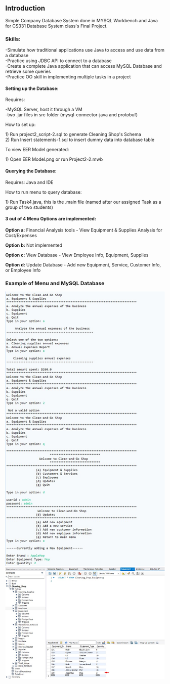 <h2> Introduction </h2>
  
Simple Company Database System done in MYSQL Workbench and Java for CS331 Database System class's Final Project.

<h3> Skills: </h3>
<p> -Simulate how traditional applications use Java to access and use data from a database <br>
  -Practice using JDBC API to connect to a database <br>
  -Create a complete Java application that can access MySQL Database and retrieve some queries <br>
  -Practice OO skill in implementing multiple tasks in a project <br> </p>


<h4> Setting up the Database: </h4>

Requires:
<p>-MySQL Server, host it through a VM <br>
-two .jar files in src folder (mysql-connector-java and protobuf)<br></p>

How to set up:
<p>
1) Run project2_script-2.sql to generate Cleaning Shop's Schema <br>
2) Run Insert statements-1.sql to insert dummy data into database table
</p>

To view EER Model generated: <br>
<p>
1) Open EER Model.png or run Project2-2.mwb
</p>

<h4> Querying the Database: </h4>

Requires: Java and IDE

How to run menu to query database:
<p>
1) Run Task4.java, this is the .main file (named after our assigned Task as a group of two students)

<h4> 3 out of 4 Menu Options are implemented: </h4>
<p><strong> Option a:</strong> Financial Analysis tools - View Equipment & Supplies Analysis for Cost/Expenses </p>
<p><strong>Option b:</strong> Not implemented </p>
<p><strong>Option c:</strong> View Database - View Employee Info, Equipment, Supplies
<p><strong>Option d:</strong> Update Database - Add new Equipment, Service, Customer Info, or Employee Info
</p>


<h3> Example of Menu and MySQL Database </h3>

![demo1](https://github.com/firelegacy0/BC-Projects/blob/main/Company%20Database%20System/demo1.jpg?)
![demo2](https://github.com/firelegacy0/BC-Projects/blob/main/Company%20Database%20System/demo2.jpg?)
